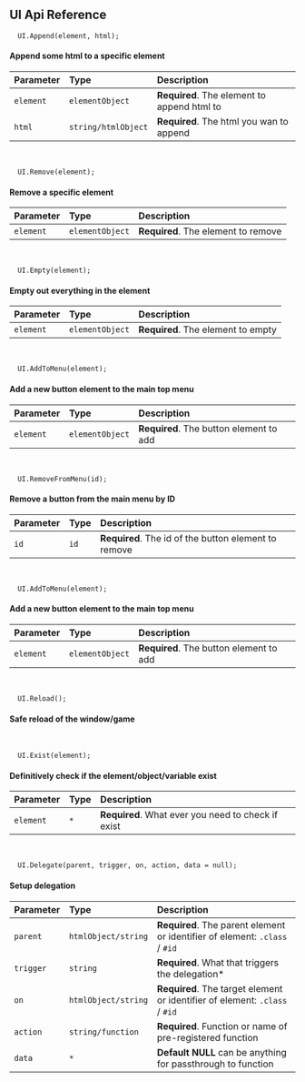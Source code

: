## UI Api Reference

```
  UI.Append(element, html);
```
#### Append some html to a specific element

| Parameter | Type     | Description                |
| :-------- | :------- | :------------------------- |
| `element` | `elementObject` | **Required**. The element to append html to |
| `html` | `string/htmlObject` | **Required**. The html you wan to append |

<br />

```
  UI.Remove(element);
```
#### Remove a specific element

| Parameter | Type     | Description                |
| :-------- | :------- | :------------------------- |
| `element` | `elementObject` | **Required**. The element to remove |

<br />

```
  UI.Empty(element);
```
#### Empty out everything in the element

| Parameter | Type     | Description                |
| :-------- | :------- | :------------------------- |
| `element` | `elementObject` | **Required**. The element to empty |

<br />

```
  UI.AddToMenu(element);
```
#### Add a new button element to the main top menu

| Parameter | Type     | Description                |
| :-------- | :------- | :------------------------- |
| `element` | `elementObject` | **Required**. The button element to add |

<br />

```
  UI.RemoveFromMenu(id);
```
#### Remove a button from the main menu by ID

| Parameter | Type     | Description                |
| :-------- | :------- | :------------------------- |
| `id` | `id` | **Required**. The id of the button element to remove |

<br />

```
  UI.AddToMenu(element);
```
#### Add a new button element to the main top menu

| Parameter | Type     | Description                |
| :-------- | :------- | :------------------------- |
| `element` | `elementObject` | **Required**. The button element to add |

<br />

```
  UI.Reload();
```
#### Safe reload of the window/game

<br />

```
  UI.Exist(element);
```
#### Definitively check if the element/object/variable exist

| Parameter | Type     | Description                |
| :-------- | :------- | :------------------------- |
| `element` | `*` | **Required**. What ever you need to check if exist |

<br />

```
  UI.Delegate(parent, trigger, on, action, data = null);
```
#### Setup delegation

| Parameter | Type     | Description                |
| :-------- | :------- | :------------------------- |
| `parent` | `htmlObject/string` | **Required**. The parent element or identifier of element: `.class` / `#id` |
| `trigger` | `string` | **Required**. What that triggers the delegation* |
| `on` | `htmlObject/string` | **Required**. The target element or identifier of element: `.class` / `#id` |
| `action` | `string/function` | **Required**. Function or name of pre-registered function |
| `data` | `*` | **Default NULL** can be anything for passthrough to function|

<br />